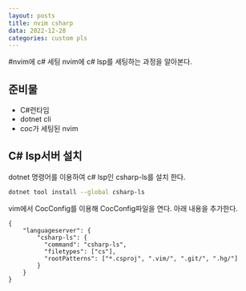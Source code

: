 ```yaml
---
layout: posts
title: nvim csharp
data: 2022-12-28
categories: custom pls
---
```


#nvim에 c# 세팅
nvim에 c# lsp를 세팅하는 과정을 알아본다.

## 준비물
* C#런타임
* dotnet cli
* coc가 세팅된 nvim

## C# lsp서버 설치 
dotnet 명령어를 이용하여 c# lsp인 csharp-ls를 설치 한다.
```bash
dotnet tool install --global csharp-ls
```

vim에서 CocConfig를 이용해 CocConfig파일을 연다. 아래 내용을 추가한다.
```
{
    "languageserver": {
        "csharp-ls": {
          "command": "csharp-ls",
          "filetypes": ["cs"],
          "rootPatterns": ["*.csproj", ".vim/", ".git/", ".hg/"]
        }
    }
}
```
